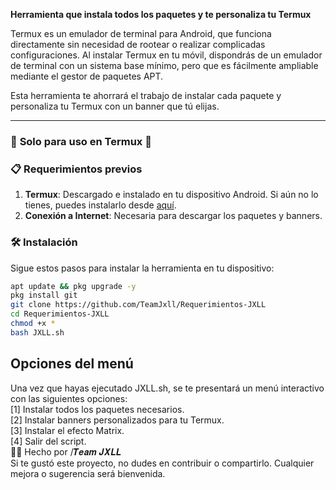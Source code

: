 **Herramienta que instala todos los paquetes y te personaliza tu Termux**

Termux es un emulador de terminal para Android, que funciona directamente sin necesidad de rootear o realizar complicadas configuraciones. Al instalar Termux en tu móvil, dispondrás de un emulador de terminal con un sistema base mínimo, pero que es fácilmente ampliable mediante el gestor de paquetes APT.

Esta herramienta te ahorrará el trabajo de instalar cada paquete y personaliza tu Termux con un banner que tú elijas.

---

### 🚨 **Solo para uso en Termux** 🚨

### 📋 **Requerimientos previos**
1. **Termux**: Descargado e instalado en tu dispositivo Android. Si aún no lo tienes, puedes instalarlo desde [aquí](https://play.google.com/store/apps/details?id=com.termux).
2. **Conexión a Internet**: Necesaria para descargar los paquetes y banners.

### 🛠 **Instalación**

Sigue estos pasos para instalar la herramienta en tu dispositivo:

```bash
apt update && pkg upgrade -y
pkg install git
git clone https://github.com/TeamJxll/Requerimientos-JXLL
cd Requerimientos-JXLL
chmod +x *
bash JXLL.sh
```
## Opciones del menú
Una vez que hayas ejecutado JXLL.sh, se te presentará un menú interactivo con las siguientes opciones:
<br>
[1] Instalar todos los paquetes necesarios.
<br>
[2] Instalar banners personalizados para tu Termux.
<br>
[3] Instalar el efecto Matrix.
<br>
[4] Salir del script.
<br>
👨‍💻 Hecho por /𝑻𝒆𝒂𝒎 𝑱𝑿𝑳𝑳
<br>
Si te gustó este proyecto, no dudes en contribuir o compartirlo. Cualquier mejora o sugerencia será bienvenida.

